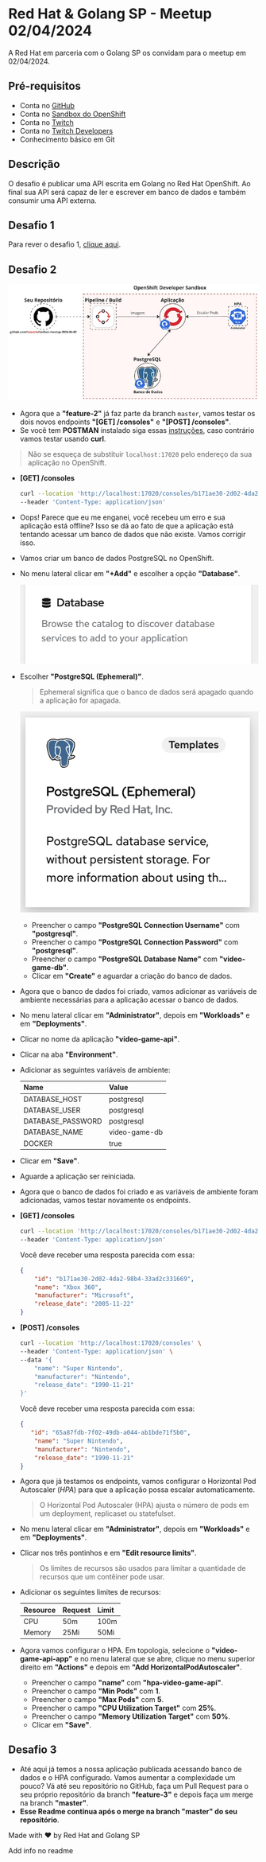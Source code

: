 # Red Hat & Golang SP - Meetup 02/04/2024

A Red Hat em parceria com o Golang SP os convidam para o meetup em 02/04/2024.

## Pré-requisitos

- Conta no [GitHub](https://github.com)
- Conta no [Sandbox do OpenShift](https://console.redhat.com/openshift/sandbox)
- Conta no [Twitch](https://www.twitch.tv)
- Conta no [Twitch Developers](https://dev.twitch.tv)
- Conhecimento básico em Git

## Descrição

O desafio é publicar uma API escrita em Golang no Red Hat OpenShift. Ao final sua API será capaz de ler e escrever em banco de dados e também consumir uma API externa.

## Desafio 1

Para rever o desafio 1, [clique aqui](/docs/CHALLENGE_1.md).

## Desafio 2

![diagram](/assets/diagrams/diagram_2.jpeg)

- Agora que a **"feature-2"** já faz parte da branch `master`, vamos testar os dois novos endpoints **"[GET] /consoles"** e **"[POST] /consoles"**.
- Se você tem **POSTMAN** instalado siga essas [instruções](/docs/POSTMAN.md), caso contrário vamos testar usando **curl**.

> Não se esqueça de substituir `localhost:17020` pelo endereço da sua aplicação no OpenShift.

- **[GET] /consoles**

    ```bash
    curl --location 'http://localhost:17020/consoles/b171ae30-2d02-4da2-98b4-33ad2c331669' \
    --header 'Content-Type: application/json'
    ```

- Oops! Parece que eu me enganei, você recebeu um erro e sua aplicação está offline? Isso se dá ao fato de que a aplicação está tentando acessar um banco de dados que não existe. Vamos corrigir isso.
- Vamos criar um banco de dados PostgreSQL no OpenShift.
- No menu lateral clicar em **"+Add"** e escolher a opção **"Database"**.

    ![add database](/assets/screenshots/Screenshot_add_database.png)

- Escolher **"PostgreSQL (Ephemeral)"**.

    > Ephemeral significa que o banco de dados será apagado quando a aplicação for apagada.

    ![add postgresql](/assets/screenshots/Screenshot_add_postgresql.png)

  - Preencher o campo **"PostgreSQL Connection Username"** com **"postgresql"**.
  - Preencher o campo **"PostgreSQL Connection Password"** com **"postgresql"**.
  - Preencher o campo **"PostgreSQL Database Name"** com **"video-game-db"**.
  - Clicar em **"Create"** e aguardar a criação do banco de dados.
- Agora que o banco de dados foi criado, vamos adicionar as variáveis de ambiente necessárias para a aplicação acessar o banco de dados.
- No menu lateral clicar em **"Administrator"**, depois em **"Workloads"** e em **"Deployments"**.
- Clicar no nome da aplicação **"video-game-api"**.
- Clicar na aba **"Environment"**.
- Adicionar as seguintes variáveis de ambiente:

    | Name | Value |
    | ---- | ----- |
    | DATABASE_HOST | postgresql |
    | DATABASE_USER | postgresql |
    | DATABASE_PASSWORD | postgresql |
    | DATABASE_NAME | video-game-db |
    | DOCKER | true |

- Clicar em **"Save"**.
- Aguarde a aplicação ser reiniciada.
- Agora que o banco de dados foi criado e as variáveis de ambiente foram adicionadas, vamos testar novamente os endpoints.

- **[GET] /consoles**

    ```bash
    curl --location 'http://localhost:17020/consoles/b171ae30-2d02-4da2-98b4-33ad2c331669' \
    --header 'Content-Type: application/json'
    ```

    Você deve receber uma resposta parecida com essa:

    ```json
    {
        "id": "b171ae30-2d02-4da2-98b4-33ad2c331669",
        "name": "Xbox 360",
        "manufacturer": "Microsoft",
        "release_date": "2005-11-22"
    }
    ```

- **[POST] /consoles**

    ```bash
    curl --location 'http://localhost:17020/consoles' \
    --header 'Content-Type: application/json' \
    --data '{
        "name": "Super Nintendo",
        "manufacturer": "Nintendo",
        "release_date": "1990-11-21"
    }'
    ```

    Você deve receber uma resposta parecida com essa:

    ```json
    {
       "id": "65a87fdb-7f02-49db-a044-ab1bde71f5b0",
        "name": "Super Nintendo",
        "manufacturer": "Nintendo",
        "release_date": "1990-11-21"
    }

- Agora que já testamos os endpoints, vamos configurar o Horizontal Pod Autoscaler (*HPA*) para que a aplicação possa escalar automaticamente.

    > O Horizontal Pod Autoscaler (HPA) ajusta o número de pods em um deployment, replicaset ou statefulset.

- No menu lateral clicar em **"Administrator"**, depois em **"Workloads"** e em **"Deployments"**.
- Clicar nos três pontinhos e em **"Edit resource limits"**.

    > Os limites de recursos são usados para limitar a quantidade de recursos que um contêiner pode usar.

- Adicionar os seguintes limites de recursos:

    | Resource | Request | Limit |
    | -------- | ----- | ----- |
    | CPU | 50m| 100m |
    | Memory | 25Mi | 50Mi |

- Agora vamos configurar o HPA. Em topologia, selecione o **"video-game-api-app"** e no menu lateral que se abre, clique no menu superior direito em **"Actions"** e depois em **"Add HorizontalPodAutoscaler"**.
  - Preencher o campo **"name"** com **"hpa-video-game-api"**.
  - Preencher o campo **"Min Pods"** com **1**.
  - Preencher o campo **"Max Pods"** com **5**.
  - Preencher o campo **"CPU Utilization Target"** com **25%**.
  - Preencher o campo **"Memory Utilization Target"** com **50%**.
  - Clicar em **"Save"**.

## Desafio 3

- Até aqui já temos a nossa aplicação publicada acessando banco de dados e o HPA configurado. Vamos aumentar a complexidade um pouco? Vá até seu repositório no GitHub, faça um Pull Request para o seu próprio repositório da branch **"feature-3"** e depois faça um merge na branch **"master"**.
- **Esse Readme continua após o merge na branch "master" do seu repositório**.

Made with :heart: by Red Hat and Golang SP

Add info no readme